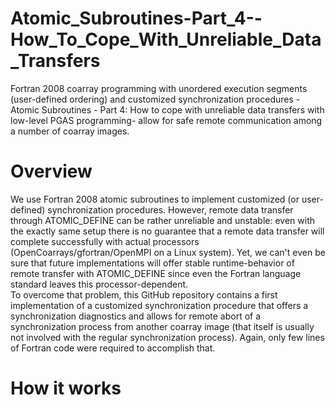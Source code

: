 # Atomic_Subroutines-Part_4--How_To_Cope_With_Unreliable_Data_Transfers
 Fortran 2008 coarray programming with unordered execution segments (user-defined ordering) and customized synchronization procedures - Atomic Subroutines - Part 4: How to cope with unreliable data transfers with low-level PGAS programming- allow for safe remote communication among a number of coarray images.

# Overview
We use Fortran 2008 atomic subroutines to implement customized (or user-defined) synchronization procedures. However, remote data transfer through ATOMIC_DEFINE can be rather unreliable and unstable: even with the exactly same setup there is no guarantee that a remote data transfer will complete successfully with actual processors (OpenCoarrays/gfortran/OpenMPI on a Linux system). Yet, we can't even be sure that future implementations will offer stable runtime-behavior of remote transfer with ATOMIC_DEFINE since even the Fortran language standard leaves this processor-dependent.<br />
To overcome that problem, this GitHub repository contains a first implementation of a customized synchronization procedure that offers a synchronization diagnostics and allows for remote abort of a synchronization process from another coarray image (that itself is usually not involved with the regular synchronization process). Again, only few lines of Fortran code were required to accomplish that. <br />

# How it works
